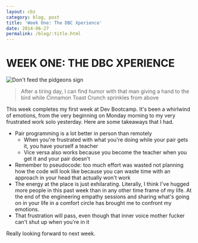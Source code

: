 ```yaml
---
layout: cbz
category: blog, post
title: 'Week One: The DBC Xperience'
date: 2014-06-27
permalink: /blog/:title.html
---
```


# WEEK ONE: THE DBC XPERIENCE

![Don't feed the pidgeons sign](https://static1.squarespace.com/static/512515d2e4b08a76159c79b3/t/53ad786ee4b0b3e2d9649f9e/1403877503360/?format=2500w)

> After a tiring day, I can find humor with that man giving a hand to the bird while Cinnamon Toast Crunch sprinkles from above

This week completes my first week at Dev Bootcamp. It's been a whirlwind of emotions, from the very beginning on Monday morning to my very frustrated work solo yesterday. Here are some takeaways that I had.

- Pair programming is a lot better in person than remotely
  - When you're frustrated with what you're doing while your pair gets it, you have yourself a teacher
  - Vice versa also works because you become the teacher when you get it and your pair doesn't
- Remember to pseudocode: too much effort was wasted not planning how the code will look like because you can waste time with an approach in your head that actually won't work
- The energy at the place is just exhilarating. Literally, I think I've hugged more people in this past week than in any other time frame of my life. At the end of the engineering empathy sessions and sharing what's going on in your life in a comfort circle has brought me to confront my emotions.
- That frustration will pass, even though that inner voice mother fucker can't shut up when you're in it

Really looking forward to next week.
